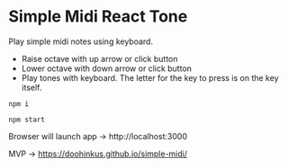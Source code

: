 # Simple Midi React Tone

Play simple midi notes using keyboard.

- Raise octave with up arrow or click button
- Lower octave with down arrow or click button
- Play tones with keyboard. The letter for the key to press is on the key itself.

```
npm i
```

```
npm start
```

Browser will launch app -> http://localhost:3000

MVP -> https://doohinkus.github.io/simple-midi/
